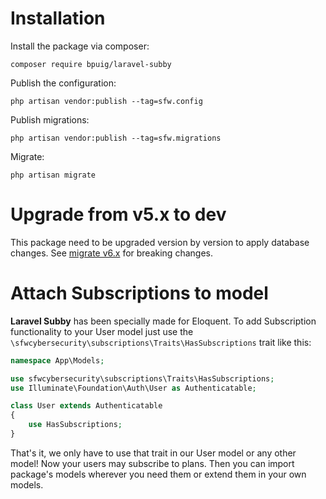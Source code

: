 # Installation

Install the package via composer:

```shell
composer require bpuig/laravel-subby
```

Publish the configuration:

```shell
php artisan vendor:publish --tag=sfw.config
```

Publish migrations:

```shell
php artisan vendor:publish --tag=sfw.migrations
```

Migrate:

```shell
php artisan migrate
```

# Upgrade from v5.x to dev

This package need to be upgraded version by version to apply database changes. See [migrate v6.x](migrate-v6.md) for breaking
changes.


# Attach Subscriptions to model

**Laravel Subby** has been specially made for Eloquent. To add Subscription functionality to your User model just use
the `\sfwcybersecurity\subscriptions\Traits\HasSubscriptions` trait like this:

```php
namespace App\Models;

use sfwcybersecurity\subscriptions\Traits\HasSubscriptions;
use Illuminate\Foundation\Auth\User as Authenticatable;

class User extends Authenticatable
{
    use HasSubscriptions;
}
```

That's it, we only have to use that trait in our User model or any other model! Now your users may subscribe to plans.
Then you can import package's models wherever you need them or extend them in your own models.
